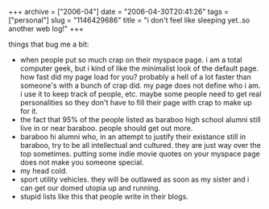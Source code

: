 +++
archive = ["2006-04"]
date = "2006-04-30T20:41:26"
tags = ["personal"]
slug = "1146429686"
title = "i don't feel like sleeping yet..so another web log!"
+++

things that bug me a bit:

- when people put so much crap on their myspace page. i am a total
  computer geek, but i kind of like the minimalist look of the default
  page. how fast did my page load for you? probably a hell of a lot faster
  than someone's with a bunch of crap did. my page does not define who
  i am. i use it to keep track of people, etc. maybe some people need to
  get real personalities so they don't have to fill their page with crap
  to make up for it.
- the fact that 95% of the people listed as baraboo high school alumni
  still live in or near baraboo. people should get out more.
- baraboo hi alumni who, in an attempt to justify their existance still in
  baraboo, try to be all intellectual and cultured. they are just way over
  the top sometimes. putting some indie movie quotes on your myspace page
  does not make you someone special.
- my head cold.
- sport utility vehicles. they will be outlawed as soon as my sister and
  i can get our domed utopia up and running.
- stupid lists like this that people write in their blogs.

